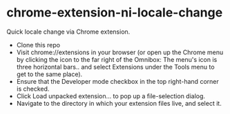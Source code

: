 chrome-extension-ni-locale-change
=================================

Quick locale change via Chrome extension.

* Clone this repo
* Visit chrome://extensions in your browser (or open up the Chrome menu by clicking the icon to the far right of the Omnibox: The menu's icon is three horizontal bars.. and select Extensions under the Tools menu to get to the same place).
* Ensure that the Developer mode checkbox in the top right-hand corner is checked.
* Click Load unpacked extension… to pop up a file-selection dialog.
* Navigate to the directory in which your extension files live, and select it.

